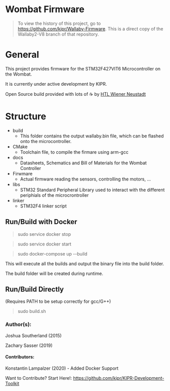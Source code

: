 Wombat Firmware
=======
> To view the history of this project, go to https://github.com/kipr/Wallaby-Firmware. This is a direct copy of the Wallaby2-V8 branch of that repository.

# General

This project provides firmware for the STM32F427VIT6 Microcontroller on the Wombat.

It is currently under active development by KIPR.

Open Source build provided with lots of :coffee: by [HTL Wiener Neustadt](https://robo4you.at/)

# Structure

* build
    * This folder contains the output wallaby.bin file, which can be flashed onto the microcontroller.
* CMake
    * Toolchain file, to compile the firmare using arm-gcc
* docs
    * Datasheets, Schematics and Bill of Materials for the Wombat Controller
* Firwmare
    * Actual firmware reading the sensors, controlling the motors, ...
* libs
    * STM32 Standard Peripheral Library used to interact with the different periphials of the microcrontroller
* linker
    * STM32F4 linker script

## Run/Build with Docker

> sudo service docker stop

> sudo service docker start

> sudo docker-compose up --build

This will execute all the builds and output the binary file into the build folder.

The build folder will be created during runtime.


## Run/Build Directly

(Requires PATH to be setup correctly for gcc/G++)

> sudo build.sh


### Author(s): 
 
Joshua Southerland (2015)

Zachary Sasser (2019)


#### Contributors:
 
Konstantin Lampalzer (2020) - Added Docker Support

Want to Contribute? Start Here!:
https://github.com/kipr/KIPR-Development-Toolkit
